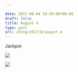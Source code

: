 ```yaml
---

date: 2017-08-04 18:29:00+00:00
draft: false
title: August 4
type: post
url: /blog/2017/8/august-4
---
```


Jackpot



  
   ![](/images/2017-08-04-20178august-4/IMG_2005.jpg)

  

  
   ![](/images/2017-08-04-20178august-4/IMG_2011.jpg)

  


